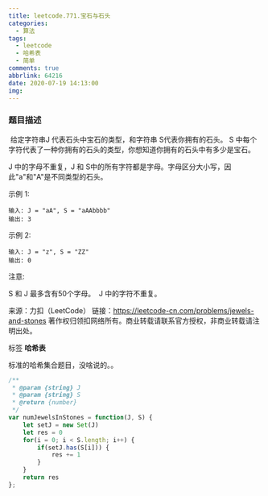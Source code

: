 ```yaml
---
title: leetcode.771.宝石与石头
categories:
  - 算法
tags:
  - leetcode
  - 哈希表
  - 简单
comments: true
abbrlink: 64216
date: 2020-07-19 14:13:00
img:
---
```

<!--
 * @File: 
 * @Author: 张宏亮 - zhl@xiaoniren.cn
 * @Date: 2019-08-09 22:04:59
 * @LastEditors: 张宏亮<zhl@xiaoniren.cn>
 * @LastEditTime: 2019-08-09 22:06:27
 * @Description: file content
 * @Versions: 1.0.0
 -->
### 题目描述

 给定字符串J 代表石头中宝石的类型，和字符串 S代表你拥有的石头。 S 中每个字符代表了一种你拥有的石头的类型，你想知道你拥有的石头中有多少是宝石。

J 中的字母不重复，J 和 S中的所有字符都是字母。字母区分大小写，因此"a"和"A"是不同类型的石头。

示例 1:
```
输入: J = "aA", S = "aAAbbbb"
输出: 3
```
示例 2:
```
输入: J = "z", S = "ZZ"
输出: 0
```
注意:

S 和 J 最多含有50个字母。
 J 中的字符不重复。

来源：力扣（LeetCode）
链接：https://leetcode-cn.com/problems/jewels-and-stones
著作权归领扣网络所有。商业转载请联系官方授权，非商业转载请注明出处。

标签 **哈希表**

标准的哈希集合题目，没啥说的。。
```js
/**
 * @param {string} J
 * @param {string} S
 * @return {number}
 */
var numJewelsInStones = function(J, S) {
    let setJ = new Set(J)
    let res = 0
    for(i = 0; i < S.length; i++) {
        if(setJ.has(S[i])) {
            res += 1
        }
    }
    return res
};
```
